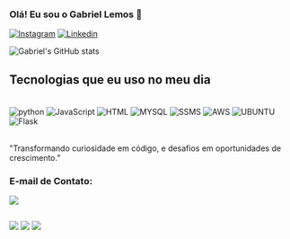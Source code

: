 ### Olá! Eu sou o Gabriel Lemos 👋

[![Instagram](https://img.shields.io/badge/Instagram-E4405F?style=for-the-badge&logo=instagram&logoColor=white)](https://www.instagram.com/gabriel_lemosc77/)
[![Linkedin](https://img.shields.io/badge/LinkedIn-0077B5?style=for-the-badge&logo=linkedin&logoColor=white)](https://www.linkedin.com/in/gabriel-lemos-cerqueira-46441725a/)

![Gabriel's GitHub stats](https://github-readme-stats.vercel.app/api?username=gabriellemosc&show_icons=true&theme=radical)

## Tecnologias que eu uso no meu dia

<div style="display: inline_block"><br/> 
<img align="center" alt="python" src="https://img.shields.io/badge/Python-3776AB?style=for-the-badge&logo=python&logoColor=white" />
<img align="center" alt="JavaScript" src="https://img.shields.io/badge/JavaScript-323330?style=for-the-badge&logo=javascript&logoColor=F7DF1E" />
<img align="center" alt="HTML" src="https://img.shields.io/badge/HTML5-E34F26?style=for-the-badge&logo=html5&logoColor=white" />
<img align="center" alt="MYSQL" src="https://img.shields.io/badge/MySQL-00000F?style=for-the-badge&logo=mysql&logoColor=white" />
<img align="center" alt="SSMS" src="https://img.shields.io/badge/Microsoft_SQL_Server-CC2927?style=for-the-badge&logo=microsoft-sql-server&logoColor=white" />
<img align="center" alt="AWS" src="https://img.shields.io/badge/Amazon_AWS-FF9900?style=for-the-badge&logo=amazonaws&logoColor=white" />
<img align="center" alt="UBUNTU" src="https://img.shields.io/badge/Ubuntu-E95420?style=for-the-badge&logo=ubuntu&logoColor=white" />
<img align="center" alt="Flask" src="https://img.shields.io/badge/Flask-000000?style=for-the-badge&logo=flask&logoColor=white" />
</div><br/>

"Transformando curiosidade em código, e desafios em oportunidades de crescimento."

### E-mail de Contato:

<a href="mailto:gabriel.lemos1910@gmail.com"><img src="https://img.shields.io/badge/Gmail-D14836?style=for-the-badge&logo=gmail&logoColor=white"></a>
        
        
        
</div>

##
<a href="https://instagram.com/gabriel_lemoscc" target="_blank"><img src="https://img.shields.io/badge/-Instagram-%23E4405F?style=for-the-badge&logo=instagram&logoColor=white" target="_blank"></a>
<a href = "mailto:gabriel.lemos1910@gmail.com"><img src="https://img.shields.io/badge/-Gmail-%23333?style=for-the-badge&logo=gmail&logoColor=white" target="_blank"></a>
 <a target="_blank"><img src="https://img.shields.io/badge/-LinkedIn-%230077B5?style=for-the-badge&logo=linkedin&logoColor=white" target="_blank"></a> 
 
  
